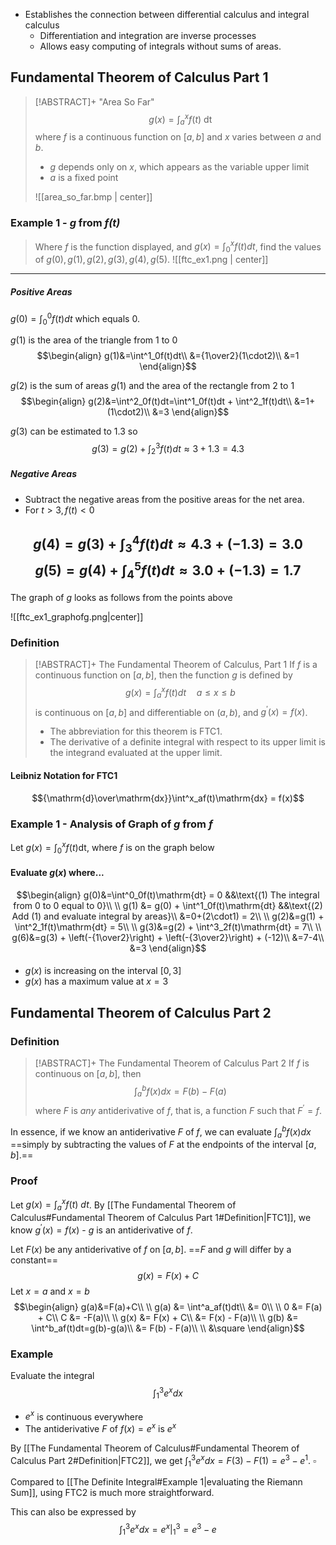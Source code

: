 - Establishes the connection between differential calculus and integral calculus
	- Differentiation and integration are inverse processes
	- Allows easy computing of integrals without sums of areas.

## Fundamental Theorem of Calculus Part 1

>[!ABSTRACT]+ "Area So Far"
> $$g(x)=\int^x_af(t)\mathrm{\ dt}$$
> where $f$ is a continuous function on $[a,b]$ and $x$ varies between $a$ and $b$.
> - $g$ depends only on $x$, which appears as the variable upper limit
> - $a$ is a fixed point
> 
> ![[area_so_far.bmp | center]]

### Example 1 - *g* from *f(t)*
 
>
 >Where *f* is the function displayed, and $g(x)=\int^x_0f(t)dt$, find the values of $g(0), g(1), g(2), g(3), g(4), g(5)$.
>![[ftc_ex1.png | center]]
---
##### Positive Areas
$g(0) = \int^0_0f(t)dt$ which equals 0.

$g(1)$ is the area of the triangle from 1 to 0
$$\begin{align}
g(1)&=\int^1_0f(t)dt\\
&={1\over2}(1\cdot2)\\
&=1
\end{align}$$

$g(2)$ is the sum of areas $g(1)$ and the area of the rectangle from 2 to 1
$$\begin{align}
g(2)&=\int^2_0f(t)dt=\int^1_0f(t)dt + \int^2_1f(t)dt\\
&=1+(1\cdot2)\\
&=3
\end{align}$$

$g(3)$ can be estimated to 1.3 so
$$g(3)=g(2) + \int^3_2f(t)dt \approx 3+1.3 = 4.3$$


##### Negative Areas
- Subtract the negative areas from the positive areas for the net area.
- For $t > 3, f(t) < 0$

$$g(4) = g(3) + \int^4_3f(t)dt \approx 4.3 + (-1.3) = 3.0$$
$$g(5) = g(4) + \int^5_4f(t)dt \approx 3.0 + (-1.3) = 1.7$$
---
The graph of $g$ looks as follows from the points above

![[ftc_ex1_graphofg.png|center]]

### Definition

> [!ABSTRACT]+ The Fundamental Theorem of Calculus, Part 1
> If $f$ is a continuous function on $[a,b]$, then the function $g$ is defined by
> $$g(x) = \int^x_af(t)dt \quad a \le x \le b$$
> is continuous on $[a,b]$ and differentiable on $(a,b)$, and $g^\prime(x) = f(x)$.
> 
>- The abbreviation for this theorem is FTC1.
>- The derivative of a definite integral with respect to its upper limit is the integrand evaluated at the upper limit.

#### Leibniz Notation for FTC1
$${\mathrm{d}\over\mathrm{dx}}\int^x_af(t)\mathrm{dx} = f(x)$$

### Example 1 - Analysis of Graph of *g* from *f*

Let $g(x) = \int^x_0f(t)\mathrm{dt}$, where *f* is on the graph below

#### Evaluate $g(x)$ where...
$$\begin{align}
g(0)&=\int^0_0f(t)\mathrm{dt} = 0 &&\text{(1) The integral from 0 to 0 equal to 0}\\
\\
g(1) &= g(0) + \int^1_0f(t)\mathrm{dt} &&\text{(2) Add (1) and evaluate integral by areas}\\
&=0+(2\cdot1) = 2\\
\\
g(2)&=g(1) + \int^2_1f(t)\mathrm{dt} = 5\\
\\
g(3)&=g(2) + \int^3_2f(t)\mathrm{dt} = 7\\
\\
g(6)&=g(3) + \left(-{1\over2}\right) + \left(-{3\over2}\right) + (-12)\\
&=7-4\\
&=3
\end{align}$$
####
- $g(x)$ is increasing on the interval $[0,3]$
- $g(x)$ has a maximum value at $x=3$

## Fundamental Theorem of Calculus Part 2

### Definition

>[!ABSTRACT]+ The Fundamental Theorem of Calculus Part 2
>If $f$ is continuous on $[a,b]$, then
>$$
>\int^b_af(x)dx = F(b) - F(a)
>$$
>where $F$ is _any_ antiderivative of $f$, that is, a function $F$ such that $F^\prime = f$.

In essence, if we know an antiderivative $F$ of $f$, we can evaluate $\int^b_af(x)dx$ ==simply by subtracting the values of $F$ at the endpoints of the interval $[a,b]$.==

### Proof

Let $g(x) = \int^x_af(t)\ dt$. By [[The Fundamental Theorem of Calculus#Fundamental Theorem of Calculus Part 1#Definition|FTC1]], we know $g^\prime(x)=f(x)$ - $g$ is an antiderivative of $f$.

Let $F(x)$ be any antiderivative of $f$ on $[a,b]$. ==$F$ and $g$ will differ by a constant==
$$
g(x) = F(x) + C
$$
Let $x=a$ and $x=b$
$$\begin{align}
g(a)&=F(a)+C\\
\\
g(a) &= \int^a_af(t)dt\\
&= 0\\
\\
0 &= F(a) + C\\
C &= -F(a)\\
\\
g(x) &= F(x) + C\\
&= F(x) - F(a)\\
\\
g(b) &= \int^b_af(t)dt=g(b)-g(a)\\
&= F(b) - F(a)\\
\\
&\square
\end{align}$$




### Example
Evaluate the integral
$$
\int^3_1e^xdx
$$

- $e^x$ is continuous everywhere
- The antiderivative $F$ of $f(x) = e^x$ is $e^x$

By [[The Fundamental Theorem of Calculus#Fundamental Theorem of Calculus Part 2#Definition|FTC2]], we get $\int^3_1e^xdx = F(3) - F(1) = e^3 - e^1$.
$\square$

Compared to [[The Definite Integral#Example 1|evaluating the Riemann Sum]], using FTC2 is much more straightforward.

This can also be expressed by
$$
\int^3_1e^xdx=\left.e^x\right|_1^3=e^3-e
$$